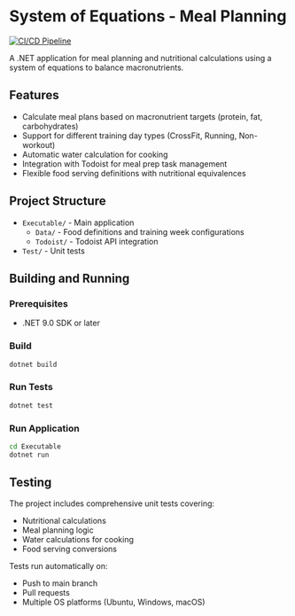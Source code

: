 # System of Equations - Meal Planning

[![CI/CD Pipeline](https://github.com/mbuchoff/SystemOfEquations/actions/workflows/ci.yml/badge.svg)](https://github.com/mbuchoff/SystemOfEquations/actions/workflows/ci.yml)

A .NET application for meal planning and nutritional calculations using a system of equations to balance macronutrients.

## Features

- Calculate meal plans based on macronutrient targets (protein, fat, carbohydrates)
- Support for different training day types (CrossFit, Running, Non-workout)
- Automatic water calculation for cooking
- Integration with Todoist for meal prep task management
- Flexible food serving definitions with nutritional equivalences

## Project Structure

- `Executable/` - Main application
  - `Data/` - Food definitions and training week configurations
  - `Todoist/` - Todoist API integration
- `Test/` - Unit tests

## Building and Running

### Prerequisites

- .NET 9.0 SDK or later

### Build

```bash
dotnet build
```

### Run Tests

```bash
dotnet test
```

### Run Application

```bash
cd Executable
dotnet run
```

## Testing

The project includes comprehensive unit tests covering:
- Nutritional calculations
- Meal planning logic
- Water calculations for cooking
- Food serving conversions

Tests run automatically on:
- Push to main branch
- Pull requests
- Multiple OS platforms (Ubuntu, Windows, macOS)
